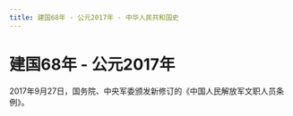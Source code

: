 ```yaml
---
title: 建国68年 - 公元2017年 - 中华人民共和国史
---
```


# 建国68年 - 公元2017年

2017年9月27日，国务院、中央军委颁发新修订的《中国人民解放军文职人员条例》。